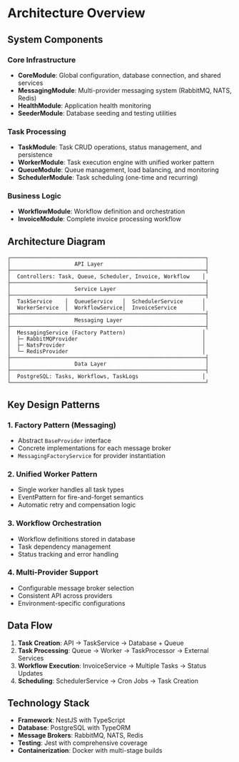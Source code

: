 # Architecture Overview

## System Components

### Core Infrastructure

- **CoreModule**: Global configuration, database connection, and shared services
- **MessagingModule**: Multi-provider messaging system (RabbitMQ, NATS, Redis)
- **HealthModule**: Application health monitoring
- **SeederModule**: Database seeding and testing utilities

### Task Processing

- **TaskModule**: Task CRUD operations, status management, and persistence
- **WorkerModule**: Task execution engine with unified worker pattern
- **QueueModule**: Queue management, load balancing, and monitoring
- **SchedulerModule**: Task scheduling (one-time and recurring)

### Business Logic

- **WorkflowModule**: Workflow definition and orchestration
- **InvoiceModule**: Complete invoice processing workflow

## Architecture Diagram

```
┌─────────────────────────────────────────────────────────────┐
│                    API Layer                                │
├─────────────────────────────────────────────────────────────┤
│  Controllers: Task, Queue, Scheduler, Invoice, Workflow    │
├─────────────────────────────────────────────────────────────┤
│                    Service Layer                            │
├─────────────────────────────────────────────────────────────┤
│  TaskService    │  QueueService   │  SchedulerService      │
│  WorkerService  │  WorkflowService│  InvoiceService        │
├─────────────────────────────────────────────────────────────┤
│                    Messaging Layer                          │
├─────────────────────────────────────────────────────────────┤
│  MessagingService (Factory Pattern)                        │
│  ├─ RabbitMQProvider                                       │
│  ├─ NatsProvider                                           │
│  └─ RedisProvider                                          │
├─────────────────────────────────────────────────────────────┤
│                    Data Layer                               │
├─────────────────────────────────────────────────────────────┤
│  PostgreSQL: Tasks, Workflows, TaskLogs                    │
└─────────────────────────────────────────────────────────────┘
```

## Key Design Patterns

### 1. Factory Pattern (Messaging)

- Abstract `BaseProvider` interface
- Concrete implementations for each message broker
- `MessagingFactoryService` for provider instantiation

### 2. Unified Worker Pattern

- Single worker handles all task types
- EventPattern for fire-and-forget semantics
- Automatic retry and compensation logic

### 3. Workflow Orchestration

- Workflow definitions stored in database
- Task dependency management
- Status tracking and error handling

### 4. Multi-Provider Support

- Configurable message broker selection
- Consistent API across providers
- Environment-specific configurations

## Data Flow

1. **Task Creation**: API → TaskService → Database + Queue
2. **Task Processing**: Queue → Worker → TaskProcessor → External Services
3. **Workflow Execution**: InvoiceService → Multiple Tasks → Status Updates
4. **Scheduling**: SchedulerService → Cron Jobs → Task Creation

## Technology Stack

- **Framework**: NestJS with TypeScript
- **Database**: PostgreSQL with TypeORM
- **Message Brokers**: RabbitMQ, NATS, Redis
- **Testing**: Jest with comprehensive coverage
- **Containerization**: Docker with multi-stage builds
